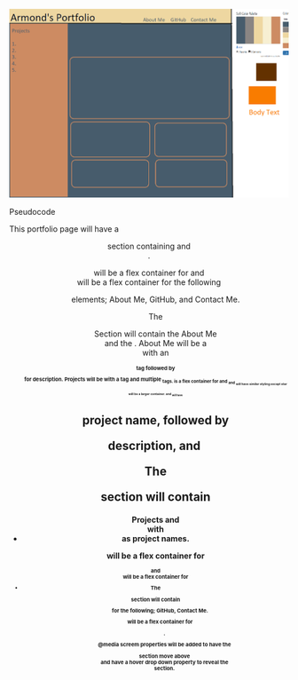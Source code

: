 ![Wireframe for Assignment](./PortfolioWireframe.png)

Pseudocode

This portfolio page will have a <header> section containing <name> and <nav>. 
<header> will be a flex container for <name> and <nav>
<nav> will be a flex container for the following
<ul> elements; About Me, GitHub, and Contact Me.

The <main> Section will contain the About Me <section> and the <projects>.
About Me will be a <section> with an <h1> tag followed by <p> for description.
Projects will be <projects> with a <star> tag and multiple <sub> tags. <projects> is a flex container for <star> and <sub>
<star> and <sub> will have similar styling except star will be a larger container.
<star> and <sub> will have <h2> project name, followed by <p> description, and <img>

The <aside> section will contain <h1> Projects and <nav> with <li> as project names.
<aside> will be a flex container for <h1> and <nav>
<nav> will be a flex container for <li>

The <footer> section will contain <ul> for the following; GitHub, Contact Me.
<footer> will be a flex container for <ul>.

@media screem properties will be added to have the <aside> section move above <main> and have a hover drop down property to reveal the <nav> section.
